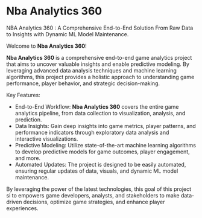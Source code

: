# Nba Analytics 360
NBA Analytics 360 : A Comprehensive End-to-End Solution From Raw Data to Insights with Dynamic ML Model Maintenance.

Welcome to **Nba Analytics 360**!

**Nba Analytics 360** is a comprehensive end-to-end game analytics project that aims to uncover valuable insights and enable predictive modeling. By leveraging advanced data analysis techniques and machine learning algorithms, this project provides a holistic approach to understanding game performance, player behavior, and strategic decision-making.

Key Features:

* End-to-End Workflow: **Nba Analytics 360** covers the entire game analytics pipeline, from data collection to visualization, analysis, and prediction.
* Data Insights: Gain deep insights into game metrics, player patterns, and performance indicators through exploratory data analysis and interactive visualizations.
* Predictive Modeling: Utilize state-of-the-art machine learning algorithms to develop predictive models for game outcomes, player engagement, and more.
* Automated Updates: The project is designed to be easily automated, ensuring regular updates of data, visuals, and dynamic ML model maintenance.

By leveraging the power of the latest technologies, this goal of this project si to empowers game developers, analysts, and stakeholders to make data-driven decisions, optimize game strategies, and enhance player experiences.
